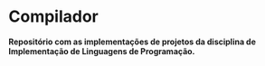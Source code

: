 # Compilador
**Repositório com as implementações de projetos da disciplina de Implementação de Linguagens de Programação.**
